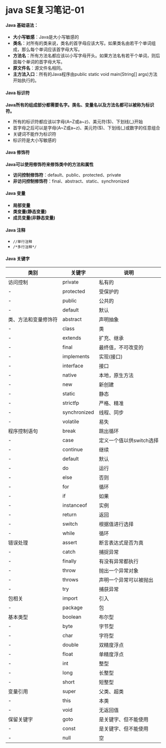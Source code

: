 # java SE复习笔记-01

#### Java 基础语法：
- **大小写敏感**：Java是大小写敏感的
- **类名**：对所有的类来说，类名的首字母应该大写。如果类名由若干个单词组成，那么每个单词应该首字母大写。
- **方法名**：所有方法名都应该以小写字母开头。如果方法名有若干个单词，则后面每个单词的首字母大写。
- **原文件名**：源文件名相同。
- **主方法入口**：所有的Java程序由public static void main(String[] args)方法开始执行的。
#### Java 标识符
**Java所有的组成部分都需要名字。类名、变量名以及方法名都可以被称为标识符。**
- 所有的标识符都应该以字母(A~Z或a~z)、美元符($)、下划线(_)开始
- 首字母之后可以是字母(A~Z或a~z)、美元符($)、下划线(_)或数字的任意组合
- 关键词不能作为标识符
- 标识符是大小写敏感的

#### Java 修饰符
**Java可以使用修饰符来修饰类中的方法和属性**
- **访问控制修饰符**：default、public、protected、private
- **非访问控制修饰符**：final、abstract、static、synchronized

#### Java 变量

- **局部变量**
- **类变量(静态变量)**
- **成员变量(非静态变量)**

#### Java 注释

- `//单行注释`
- `/*多行注释*/`

#### Java 关键字

类别|关键字|说明
---|---|---|
访问控制|private |私有的
 -|protected |受保护的
 -|public |公共的
 -|default |默认
类、方法和变量修饰符|abstract |声明抽象
-| class | 类
-| extends |扩充、继承
-| final | 最终值，不可改变的
-| implements | 实现(接口)
-| interface | 接口
-| native | 本地，原生方法
-| new | 新创建
-| static | 静态
-| strictfp | 严格、精准
-| synchronized | 线程、同步
-| volatile | 易失
程序控制语句 | break | 跳出循环
-| case | 定义一个值以供switch选择
-| continue | 继续
-| default | 默认
-| do | 运行
-| else | 否则
-| for | 循环
-| if | 如果
-| instanceof | 实例
-| return | 返回
-| switch | 根据值进行选择
-| while | 循环
错误处理 | assert | 断言表达式是否为真
-| catch | 捕捉异常
-| finally | 有没有异常都执行
-| throw | 抛出一个异常对象
-| throws | 声明一个异常可以被抛出
-| try | 捕获异常
包相关 | import | 引入
-| package | 包
基本类型 | boolean | 布尔型
-| byte | 字节型
-| char | 字符型
-| double | 双精度浮点
-| float | 单精度浮点
-| int | 整型
-| long | 长整型
-| short | 短整型
变量引用 | super | 父类、超类 
-| this | 本类
-| void | 无返回值
保留关键字 | goto | 是关键字、但不能使用
-| const | 是关键字、但不能使用
-| null | 空



